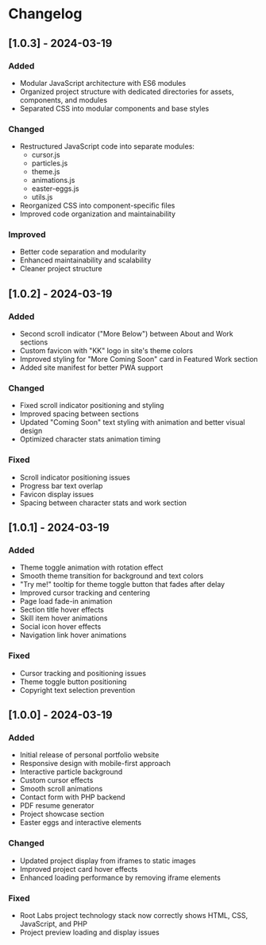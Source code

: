 # Changelog

## [1.0.3] - 2024-03-19

### Added
- Modular JavaScript architecture with ES6 modules
- Organized project structure with dedicated directories for assets, components, and modules
- Separated CSS into modular components and base styles

### Changed
- Restructured JavaScript code into separate modules:
  - cursor.js
  - particles.js
  - theme.js
  - animations.js
  - easter-eggs.js
  - utils.js
- Reorganized CSS into component-specific files
- Improved code organization and maintainability

### Improved
- Better code separation and modularity
- Enhanced maintainability and scalability
- Cleaner project structure

## [1.0.2] - 2024-03-19

### Added
- Second scroll indicator ("More Below") between About and Work sections
- Custom favicon with "KK" logo in site's theme colors
- Improved styling for "More Coming Soon" card in Featured Work section
- Added site manifest for better PWA support

### Changed
- Fixed scroll indicator positioning and styling
- Improved spacing between sections
- Updated "Coming Soon" text styling with animation and better visual design
- Optimized character stats animation timing

### Fixed
- Scroll indicator positioning issues
- Progress bar text overlap
- Favicon display issues
- Spacing between character stats and work section

## [1.0.1] - 2024-03-19

### Added
- Theme toggle animation with rotation effect
- Smooth theme transition for background and text colors
- "Try me!" tooltip for theme toggle button that fades after delay
- Improved cursor tracking and centering
- Page load fade-in animation
- Section title hover effects
- Skill item hover animations
- Social icon hover effects
- Navigation link hover animations

### Fixed
- Cursor tracking and positioning issues
- Theme toggle button positioning
- Copyright text selection prevention

## [1.0.0] - 2024-03-19

### Added
- Initial release of personal portfolio website
- Responsive design with mobile-first approach
- Interactive particle background
- Custom cursor effects
- Smooth scroll animations
- Contact form with PHP backend
- PDF resume generator
- Project showcase section
- Easter eggs and interactive elements

### Changed
- Updated project display from iframes to static images
- Improved project card hover effects
- Enhanced loading performance by removing iframe elements

### Fixed
- Root Labs project technology stack now correctly shows HTML, CSS, JavaScript, and PHP
- Project preview loading and display issues 